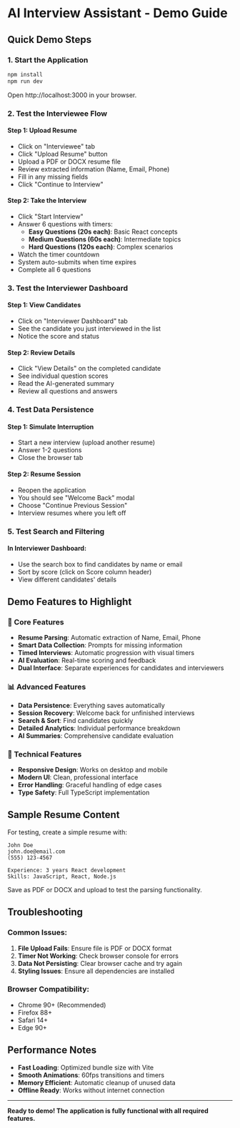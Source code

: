# AI Interview Assistant - Demo Guide

## Quick Demo Steps

### 1. Start the Application
```bash
npm install
npm run dev
```
Open http://localhost:3000 in your browser.

### 2. Test the Interviewee Flow

#### Step 1: Upload Resume
- Click on "Interviewee" tab
- Click "Upload Resume" button
- Upload a PDF or DOCX resume file
- Review extracted information (Name, Email, Phone)
- Fill in any missing fields
- Click "Continue to Interview"

#### Step 2: Take the Interview
- Click "Start Interview" 
- Answer 6 questions with timers:
  - **Easy Questions (20s each)**: Basic React concepts
  - **Medium Questions (60s each)**: Intermediate topics
  - **Hard Questions (120s each)**: Complex scenarios
- Watch the timer countdown
- System auto-submits when time expires
- Complete all 6 questions

### 3. Test the Interviewer Dashboard

#### Step 1: View Candidates
- Click on "Interviewer Dashboard" tab
- See the candidate you just interviewed in the list
- Notice the score and status

#### Step 2: Review Details
- Click "View Details" on the completed candidate
- See individual question scores
- Read the AI-generated summary
- Review all questions and answers

### 4. Test Data Persistence

#### Step 1: Simulate Interruption
- Start a new interview (upload another resume)
- Answer 1-2 questions
- Close the browser tab

#### Step 2: Resume Session
- Reopen the application
- You should see "Welcome Back" modal
- Choose "Continue Previous Session"
- Interview resumes where you left off

### 5. Test Search and Filtering

#### In Interviewer Dashboard:
- Use the search box to find candidates by name or email
- Sort by score (click on Score column header)
- View different candidates' details

## Demo Features to Highlight

### 🎯 Core Features
- **Resume Parsing**: Automatic extraction of Name, Email, Phone
- **Smart Data Collection**: Prompts for missing information
- **Timed Interviews**: Automatic progression with visual timers
- **AI Evaluation**: Real-time scoring and feedback
- **Dual Interface**: Separate experiences for candidates and interviewers

### 📊 Advanced Features
- **Data Persistence**: Everything saves automatically
- **Session Recovery**: Welcome back for unfinished interviews
- **Search & Sort**: Find candidates quickly
- **Detailed Analytics**: Individual performance breakdown
- **AI Summaries**: Comprehensive candidate evaluation

### 🔧 Technical Features
- **Responsive Design**: Works on desktop and mobile
- **Modern UI**: Clean, professional interface
- **Error Handling**: Graceful handling of edge cases
- **Type Safety**: Full TypeScript implementation

## Sample Resume Content

For testing, create a simple resume with:
```
John Doe
john.doe@email.com
(555) 123-4567

Experience: 3 years React development
Skills: JavaScript, React, Node.js
```

Save as PDF or DOCX and upload to test the parsing functionality.

## Troubleshooting

### Common Issues:
1. **File Upload Fails**: Ensure file is PDF or DOCX format
2. **Timer Not Working**: Check browser console for errors
3. **Data Not Persisting**: Clear browser cache and try again
4. **Styling Issues**: Ensure all dependencies are installed

### Browser Compatibility:
- Chrome 90+ (Recommended)
- Firefox 88+
- Safari 14+
- Edge 90+

## Performance Notes

- **Fast Loading**: Optimized bundle size with Vite
- **Smooth Animations**: 60fps transitions and timers
- **Memory Efficient**: Automatic cleanup of unused data
- **Offline Ready**: Works without internet connection

---

**Ready to demo! The application is fully functional with all required features.**
